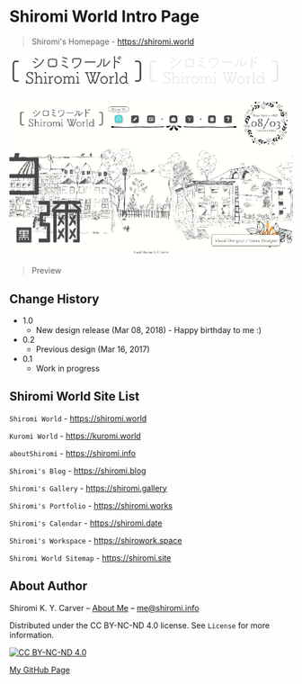 # Shiromi World Intro Page
> Shiromi's Homepage - https://shiromi.world

![](logo_01.png)
![](logo_02.png)

![](preview.png)
> Preview

## Change History

* 1.0
    * New design release (Mar 08, 2018) - Happy birthday to me :)
* 0.2
    * Previous design (Mar 16, 2017)
* 0.1
    * Work in progress
    
## Shiromi World Site List

```Shiromi World``` - https://shiromi.world

```Kuromi World``` - https://kuromi.world

```aboutShiromi``` - https://shiromi.info

```Shiromi's Blog``` - https://shiromi.blog

```Shiromi's Gallery``` - https://shiromi.gallery

```Shiromi's Portfolio``` - https://shiromi.works

```Shiromi's Calendar``` - https://shiromi.date

```Shiromi's Workspace``` - https://shirowork.space

```Shiromi World Sitemap``` - https://shiromi.site

## About Author

Shiromi K. Y. Carver – [About Me](https://shiromi.info) – me@shiromi.info

Distributed under the CC BY-NC-ND 4.0 license. See ``License`` for more information.

[![CC BY-NC-ND 4.0][cc-image]][cc-url]

[My GitHub Page](https://github.com/code-shiromi)

<!-- Links -->
[cc-image]: https://i.creativecommons.org/l/by-nc-nd/4.0/88x31.png
[cc-url]: http://creativecommons.org/licenses/by-nc-nd/4.0/
